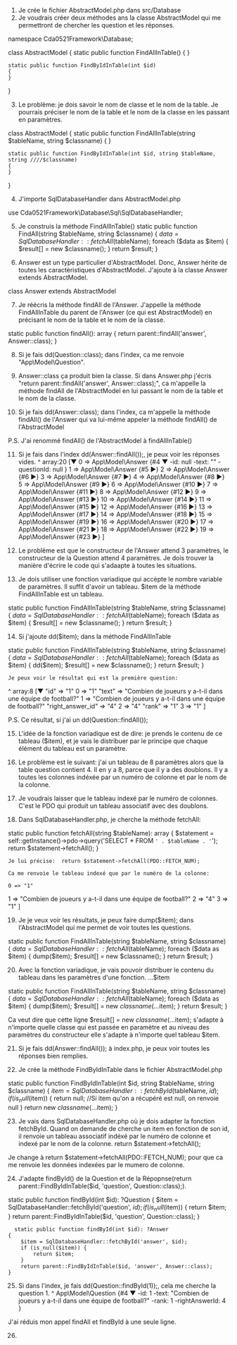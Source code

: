 1. Je crée le fichier AbstractModel.php dans src/Database
2. Je voudrais créer deux méthodes ans la classe AbstractModel qui me permettront de chercher les question et les réponses. 

namespace Cda0521Framework\Database;

class AbstractModel
{
    static public function FindAllInTable()
    {
    }

    static public function FindByIdInTable(int $id)
    {
    }
}

3. Le problème: je dois savoir le nom de classe et le nom de la table.
Je pourrais préciser le nom de la table et le nom de la classe en les passant en paramètres.

class AbstractModel
{
    static public function FindAllInTable(string $tableName, string $classname)
    {
    }

    static public function FindByIdInTable(int $id, string $tableName, string ////$classname)
    {
    }
}

4. J'importe SqlDatabaseHandler dans AbstractModel.php

use Cda0521Framework\Database\Sql\SqlDatabaseHandler;

5. Je construis la méthode FindAllInTable()
  static public function FindAll(string $tableName, string $classname)
    {
        $data = SqlDatabaseHandler::fetchAll($tableName);
        foreach ($data as $item) {
            $result[] = new $classname();
        }
        return $result;
    }

6. Answer est un type particulier d'AbstractModel. Donc, Answer hérite de toutes les caractèristiques d'AbstractModel. J'ajoute à la classe Answer extends AbstractModel.

class Answer extends AbstractModel

7. Je réécris la méthode findAll de l'Answer. J'appelle la méthode FindAllInTable du parent de l'Answer (ce qui est AbstractModel) en précisant le nom de la table et le nom de la classe.

  static public function findAll(): array
    {
        return parent::findAll('answer', Answer::class);
    }

8. Si je fais dd(Question::class); dans l'index, ca me renvoie "App\Model\Question". 

9. Answer::class ça produit bien la classe. Si dans Answer.php j'écris "return parent::findAll('answer', Answer::class);", ca m'appelle la méthode findAll de l'AbstractModel en lui passant le nom de la table et le nom de la classe.

10. Si je fais dd(Answer::class); dans l'index, ca m'appelle la méthode findAll() de l'Answer qui va lui-même appeler la méthode findAll() de l'AbstractModel

P.S. J'ai renommé findAll() de l'AbstractModel à findAllInTable()

11. Si je fais dans l'index dd(Answer::findAll());, je peux voir les réponses vides.
^ array:20 [▼
  0 => App\Model\Answer {#4 ▼
    -id: null
    -text: ""
    -questionId: null
  }
  1 => App\Model\Answer {#5 ▶}
  2 => App\Model\Answer {#6 ▶}
  3 => App\Model\Answer {#7 ▶}
  4 => App\Model\Answer {#8 ▶}
  5 => App\Model\Answer {#9 ▶}
  6 => App\Model\Answer {#10 ▶}
  7 => App\Model\Answer {#11 ▶}
  8 => App\Model\Answer {#12 ▶}
  9 => App\Model\Answer {#13 ▶}
  10 => App\Model\Answer {#14 ▶}
  11 => App\Model\Answer {#15 ▶}
  12 => App\Model\Answer {#16 ▶}
  13 => App\Model\Answer {#17 ▶}
  14 => App\Model\Answer {#18 ▶}
  15 => App\Model\Answer {#19 ▶}
  16 => App\Model\Answer {#20 ▶}
  17 => App\Model\Answer {#21 ▶}
  18 => App\Model\Answer {#22 ▶}
  19 => App\Model\Answer {#23 ▶}
]

12. Le problème est que le constructeur de l'Answer attend 3 paramètres, le constructeur de la Question attend 4 paramètres. Je dois trouver la manière d'écrire le code qui s'adaapte à toutes les situations.

13. Je dois utiliser une fonction variadique qui accèpte le nombre variable de paramètres. Il suffit d'avoir un tableau. $item de la méthode FindAllInTable est un tableau.

 static public function FindAllInTable(string $tableName, string $classname)
    {
        $data = SqlDatabaseHandler::fetchAll($tableName);
        foreach ($data as $item) {
            $result[] = new $classname();
        }
        return $result;
    }

14. Si j'ajoute dd($item); dans la méthode FindAllInTable

static public function FindAllInTable(string $tableName, string $classname)
    {
        $data = SqlDatabaseHandler::fetchAll($tableName);
        foreach ($data as $item) {
            dd($item);
            $result[] = new $classname();
        }
        return $result;
    }

    Je peux voir le résultat qui est la première question:

^ array:8 [▼
  "id" => "1"
  0 => "1"
  "text" => "Combien de joueurs y a-t-il dans une équipe de football?"
  1 => "Combien de joueurs y a-t-il dans une équipe de football?"
  "right_answer_id" => "4"
  2 => "4"
  "rank" => "1"
  3 => "1"
]

P.S. Ce résultat, si j'ai un dd(Question::findAll());

15. L'idée de la fonction variadique est de dire: je prends le contenu de ce tableau ($item), et je vais le distribuer par le principe que chaque élément du tableau est un paramètre.

16. Le problème est le suivant: j'ai un tableau de 8 paramètres alors que la table question contient 4. Il en y a 8, parce que il y a des doublons. Il y a toutes les colonnes indéxée par un numéro de colonne et par le nom de la colonne.

17. Je voudrais laisser que le tableau indexé par le numéro de colonnes. C'est le PDO qui produit un tableau associatif avec des doublons.

18. Dans SqlDatabaseHandler.php, je cherche la méthode fetchAll:

  static public function fetchAll(string $tableName): array
    {
        $statement = self::getInstance()->pdo->query('SELECT * FROM `' . $tableName . '`');
        return $statement->fetchAll();
    }

    Je lui précise:  return $statement->fetchAll(PDO::FETCH_NUM);

    Ca me renvoie le tableau indexé que par le numéro de la colonne:

    0 => "1"
  1 => "Combien de joueurs y a-t-il dans une équipe de football?"
  2 => "4"
  3 => "1"
]

19. Je je veux voir les résultats, je peux faire dump($item); dans l'AbstractModel qui me permet de voir toutes les questions.

  static public function FindAllInTable(string $tableName, string $classname)
    {
        $data = SqlDatabaseHandler::fetchAll($tableName);
        foreach ($data as $item) {
            dump($item);
            $result[] = new $classname();
        }
        return $result;
    }

20. Avec la fonction variadique, je vais pouvoir distribuer le contenu du tableau dans les paramètres d'une fonction. 
...$item

   static public function FindAllInTable(string $tableName, string $classname)
    {
        $data = SqlDatabaseHandler::fetchAll($tableName);
        foreach ($data as $item) {
            dump($item);
            $result[] = new $classname(...$item);
        }
        return $result;
    }

Ca veut dire que cette
ligne $result[] = new $classname(...$item);
s'adapte à n'importe quelle classe qui est passée en paramètre et au niveau des paramètres du constructeur elle s'adapte à n'importe quel tableau $item. 

21. Si je fais dd(Answer::findAll()); à index.php, je peux voir toutes les réponses bien remplies.

22. Je crée la méthode FindByIdInTable dans le fichier AbstractModel.php

   static public function FindByIdInTable(int $id, string $tableName, string $classname)
    {
        $item = SqlDatabaseHandler::fetchById($tableName, $id);
        if (is_null($item)) {
            return null;
            //Si item qu'on a récupéré est null, on renvoie null
        }
        return new $classname(...$item);
    }

23. Je vais dans SqlDatabaseHandler.php où je dois adapter la fonction fetchById.
Quand on demande de cherche un item en fonction de son id, il renvoie un tableau associatif indéxé par le numéro de colonne et indexé par le nom de la colonne. 
 return $statement->fetchAll();

 Je change à return $statement->fetchAll(PDO::FETCH_NUM);
 pour que ca me renvoie les données indexées par le mumero de colonne.

24. J'adapte findById() de la Question et de la Répopnse(return parent::FindByIdInTable($id, 'question', Question::class);).

 static public function findById(int $id): ?Question
    {
        $item = SqlDatabaseHandler::fetchById('question', $id);
        if (is_null($item)) {
            return $item;
        }
        return parent::FindByIdInTable($id, 'question', Question::class);
    }

      static public function findById(int $id): ?Answer
    {
        $item = SqlDatabaseHandler::fetchById('answer', $id);
        if (is_null($item)) {
            return $item;
        }
        return parent::FindByIdInTable($id, 'answer', Answer::class);
    }

25. Si dans l'index, je fais dd(Question::findById(1));, cela me cherche la question 1.
^ App\Model\Question {#4 ▼
  -id: 1
  -text: "Combien de joueurs y a-t-il dans une équipe de football?"
  -rank: 1
  -rightAnswerId: 4
}

J'ai réduis mon appel findAll et findById à une seule ligne.

26. 